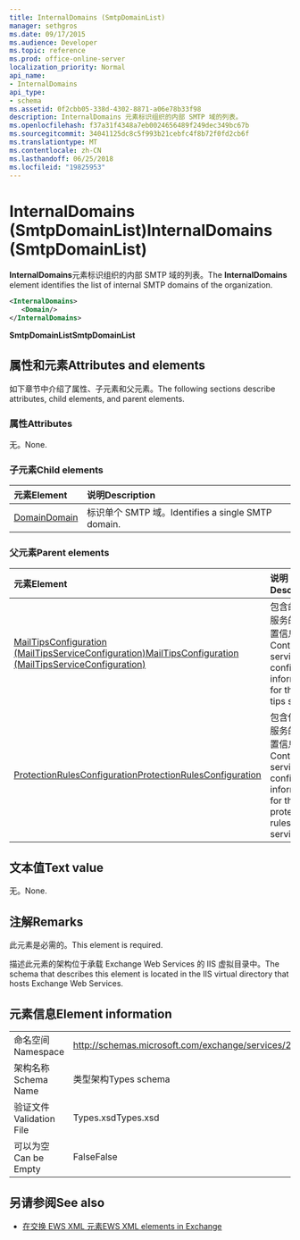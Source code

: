 ```yaml
---
title: InternalDomains (SmtpDomainList)
manager: sethgros
ms.date: 09/17/2015
ms.audience: Developer
ms.topic: reference
ms.prod: office-online-server
localization_priority: Normal
api_name:
- InternalDomains
api_type:
- schema
ms.assetid: 0f2cbb05-338d-4302-8871-a06e78b33f98
description: InternalDomains 元素标识组织的内部 SMTP 域的列表。
ms.openlocfilehash: f37a31f4348a7eb0024656489f249dec349bc67b
ms.sourcegitcommit: 34041125dc8c5f993b21cebfc4f8b72f0fd2cb6f
ms.translationtype: MT
ms.contentlocale: zh-CN
ms.lasthandoff: 06/25/2018
ms.locfileid: "19825953"
---
```

# <a name="internaldomains-smtpdomainlist"></a><span data-ttu-id="f7bff-103">InternalDomains (SmtpDomainList)</span><span class="sxs-lookup"><span data-stu-id="f7bff-103">InternalDomains (SmtpDomainList)</span></span>

<span data-ttu-id="f7bff-104">**InternalDomains**元素标识组织的内部 SMTP 域的列表。</span><span class="sxs-lookup"><span data-stu-id="f7bff-104">The **InternalDomains** element identifies the list of internal SMTP domains of the organization.</span></span> 
  
```XML
<InternalDomains>
   <Domain/>
</InternalDomains>
```

 <span data-ttu-id="f7bff-105">**SmtpDomainList**</span><span class="sxs-lookup"><span data-stu-id="f7bff-105">**SmtpDomainList**</span></span>
## <a name="attributes-and-elements"></a><span data-ttu-id="f7bff-106">属性和元素</span><span class="sxs-lookup"><span data-stu-id="f7bff-106">Attributes and elements</span></span>

<span data-ttu-id="f7bff-107">如下章节中介绍了属性、子元素和父元素。</span><span class="sxs-lookup"><span data-stu-id="f7bff-107">The following sections describe attributes, child elements, and parent elements.</span></span>
  
### <a name="attributes"></a><span data-ttu-id="f7bff-108">属性</span><span class="sxs-lookup"><span data-stu-id="f7bff-108">Attributes</span></span>

<span data-ttu-id="f7bff-109">无。</span><span class="sxs-lookup"><span data-stu-id="f7bff-109">None.</span></span>
  
### <a name="child-elements"></a><span data-ttu-id="f7bff-110">子元素</span><span class="sxs-lookup"><span data-stu-id="f7bff-110">Child elements</span></span>

|<span data-ttu-id="f7bff-111">**元素**</span><span class="sxs-lookup"><span data-stu-id="f7bff-111">**Element**</span></span>|<span data-ttu-id="f7bff-112">**说明**</span><span class="sxs-lookup"><span data-stu-id="f7bff-112">**Description**</span></span>|
|:-----|:-----|
|[<span data-ttu-id="f7bff-113">Domain</span><span class="sxs-lookup"><span data-stu-id="f7bff-113">Domain</span></span>](domain.md) <br/> |<span data-ttu-id="f7bff-114">标识单个 SMTP 域。</span><span class="sxs-lookup"><span data-stu-id="f7bff-114">Identifies a single SMTP domain.</span></span>  <br/> |
   
### <a name="parent-elements"></a><span data-ttu-id="f7bff-115">父元素</span><span class="sxs-lookup"><span data-stu-id="f7bff-115">Parent elements</span></span>

|<span data-ttu-id="f7bff-116">**元素**</span><span class="sxs-lookup"><span data-stu-id="f7bff-116">**Element**</span></span>|<span data-ttu-id="f7bff-117">**说明**</span><span class="sxs-lookup"><span data-stu-id="f7bff-117">**Description**</span></span>|
|:-----|:-----|
|[<span data-ttu-id="f7bff-118">MailTipsConfiguration (MailTipsServiceConfiguration)</span><span class="sxs-lookup"><span data-stu-id="f7bff-118">MailTipsConfiguration (MailTipsServiceConfiguration)</span></span>](mailtipsconfiguration-mailtipsserviceconfiguration.md) <br/> |<span data-ttu-id="f7bff-119">包含邮件提示服务的服务配置信息。</span><span class="sxs-lookup"><span data-stu-id="f7bff-119">Contains service configuration information for the mail tips service.</span></span>  <br/> |
|[<span data-ttu-id="f7bff-120">ProtectionRulesConfiguration</span><span class="sxs-lookup"><span data-stu-id="f7bff-120">ProtectionRulesConfiguration</span></span>](protectionrulesconfiguration.md) <br/> |<span data-ttu-id="f7bff-121">包含保护规则服务的服务配置信息。</span><span class="sxs-lookup"><span data-stu-id="f7bff-121">Contains service configuration information for the protection rules service.</span></span>  <br/> |
   
## <a name="text-value"></a><span data-ttu-id="f7bff-122">文本值</span><span class="sxs-lookup"><span data-stu-id="f7bff-122">Text value</span></span>

<span data-ttu-id="f7bff-123">无。</span><span class="sxs-lookup"><span data-stu-id="f7bff-123">None.</span></span>
  
## <a name="remarks"></a><span data-ttu-id="f7bff-124">注解</span><span class="sxs-lookup"><span data-stu-id="f7bff-124">Remarks</span></span>

<span data-ttu-id="f7bff-125">此元素是必需的。</span><span class="sxs-lookup"><span data-stu-id="f7bff-125">This element is required.</span></span> 
  
<span data-ttu-id="f7bff-126">描述此元素的架构位于承载 Exchange Web Services 的 IIS 虚拟目录中。</span><span class="sxs-lookup"><span data-stu-id="f7bff-126">The schema that describes this element is located in the IIS virtual directory that hosts Exchange Web Services.</span></span>
  
## <a name="element-information"></a><span data-ttu-id="f7bff-127">元素信息</span><span class="sxs-lookup"><span data-stu-id="f7bff-127">Element information</span></span>

|||
|:-----|:-----|
|<span data-ttu-id="f7bff-128">命名空间</span><span class="sxs-lookup"><span data-stu-id="f7bff-128">Namespace</span></span>  <br/> |http://schemas.microsoft.com/exchange/services/2006/types  <br/> |
|<span data-ttu-id="f7bff-129">架构名称</span><span class="sxs-lookup"><span data-stu-id="f7bff-129">Schema Name</span></span>  <br/> |<span data-ttu-id="f7bff-130">类型架构</span><span class="sxs-lookup"><span data-stu-id="f7bff-130">Types schema</span></span>  <br/> |
|<span data-ttu-id="f7bff-131">验证文件</span><span class="sxs-lookup"><span data-stu-id="f7bff-131">Validation File</span></span>  <br/> |<span data-ttu-id="f7bff-132">Types.xsd</span><span class="sxs-lookup"><span data-stu-id="f7bff-132">Types.xsd</span></span>  <br/> |
|<span data-ttu-id="f7bff-133">可以为空</span><span class="sxs-lookup"><span data-stu-id="f7bff-133">Can be Empty</span></span>  <br/> |<span data-ttu-id="f7bff-134">False</span><span class="sxs-lookup"><span data-stu-id="f7bff-134">False</span></span>  <br/> |
   
## <a name="see-also"></a><span data-ttu-id="f7bff-135">另请参阅</span><span class="sxs-lookup"><span data-stu-id="f7bff-135">See also</span></span>



- [<span data-ttu-id="f7bff-136">在交换 EWS XML 元素</span><span class="sxs-lookup"><span data-stu-id="f7bff-136">EWS XML elements in Exchange</span></span>](ews-xml-elements-in-exchange.md)

